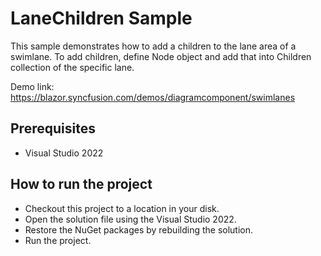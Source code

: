 # LaneChildren Sample

This sample demonstrates how to add a children to the lane area of a swimlane. To add children, define Node object and add that into Children collection of the specific lane.

Demo link:
https://blazor.syncfusion.com/demos/diagramcomponent/swimlanes


## Prerequisites

* Visual Studio 2022

## How to run the project

* Checkout this project to a location in your disk.
* Open the solution file using the Visual Studio 2022.
* Restore the NuGet packages by rebuilding the solution.
* Run the project.
